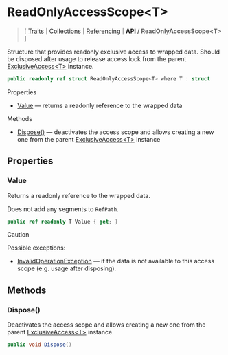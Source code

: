 # ReadOnlyAccessScope\<T\>

> \[ [Traits](../traits.md)
> \| [Collections](../collections.md)
> \| [Referencing](../borrow-checker-at-home.md)
> \| **[API](index.g.md) / ReadOnlyAccessScope\<T\>**
> \]

Structure that provides readonly exclusive access to wrapped data.
Should be disposed after usage to release access lock from the parent [ExclusiveAccess\<T\>](T.ExclusiveAccess-1.g.md) instance.

```csharp
public readonly ref struct ReadOnlyAccessScope<T> where T : struct
```

Properties
- [Value](#value) — returns a readonly reference to the wrapped data

Methods
- [Dispose\(\)](#dispose) — deactivates the access scope and allows creating a new one from the parent [ExclusiveAccess\<T\>](T.ExclusiveAccess-1.g.md) instance


## Properties


### Value

Returns a readonly reference to the wrapped data. 

Does not add any segments to `RefPath`.

```csharp
public ref readonly T Value { get; }
```

> [!CAUTION]
> Possible exceptions: 
> - [InvalidOperationException](https://learn.microsoft.com/en-us/dotnet/api/System.InvalidOperationException?view=netstandard-2.1) — if the data is not available to this access scope (e.g. usage after disposing).


## Methods


### Dispose\(\)

Deactivates the access scope and allows creating a new one from the parent [ExclusiveAccess\<T\>](T.ExclusiveAccess-1.g.md) instance.

```csharp
public void Dispose()
```
